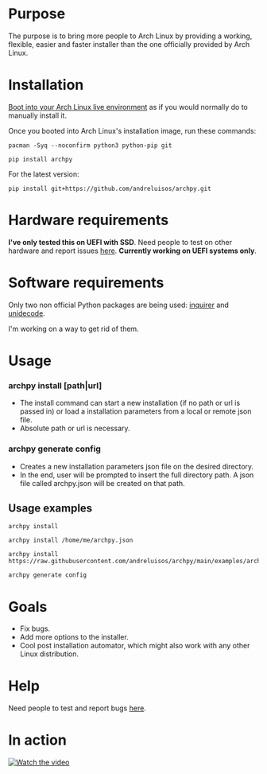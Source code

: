 # Purpose
The purpose is to bring more people to Arch Linux by providing a working, flexible, easier and faster installer 
than the one officially provided by Arch Linux.

# Installation
[Boot into your Arch Linux live environment](https://wiki.archlinux.org/title/installation_guide#Pre-installation) as
if you would normally do to manually install it.

Once you booted into Arch Linux's installation image, run these commands:
```shell
pacman -Syq --noconfirm python3 python-pip git
```
```shell
pip install archpy
```
For the latest version:
```shell
pip install git+https://github.com/andreluisos/archpy.git
```

# Hardware requirements
**I've only tested this on UEFI with SSD**.
Need people to test on other hardware and report issues [here](https://github.com/andreluisos/archpy/issues).
**Currently working on UEFI systems only**.

# Software requirements
Only two non official Python packages are being used: [inquirer](https://github.com/magmax/python-inquirer) and 
[unidecode](https://github.com/avian2/unidecode).

I'm working on a way to get rid of them.

# Usage

### archpy install [path|url]
- The install command can start a new installation (if no path or url is passed in) or
load a installation parameters from a local or remote json file.
- Absolute path or url is necessary.

### archpy generate config
- Creates a new installation parameters json file on the desired directory.
- In the end, user will be prompted to insert the full directory path. A json file called
archpy.json will be created on that path.

## Usage examples

```shell
archpy install
```
```shell
archpy install /home/me/archpy.json
```
```shell
archpy install https://raw.githubusercontent.com/andreluisos/archpy/main/examples/archpy.json
```
```shell
archpy generate config
```

# Goals
- Fix bugs.
- Add more options to the installer.
- Cool post installation automator, which might also work with any other Linux distribution.

# Help
Need people to test and report bugs [here](https://github.com/andreluisos/archpy/issues).

# In action
[![Watch the video](https://j.gifs.com/Y7VBk9.gif)](https://youtu.be/_0MXHQJ_ePI)

